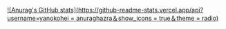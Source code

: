 [![Anurag's GitHub stats](https://github-readme-stats.vercel.app/api?username=yanokohei = anuraghazra＆show_icons = true＆theme = radio)](https://github.com/anuraghazra/github-readme-stats)

<!--
**yanokohei/yanokohei** is a ✨ _special_ ✨ repository because its `README.md` (this file) appears on your GitHub profile.

Here are some ideas to get you started:

- 🔭 I’m currently working on ...
- 🌱 I’m currently learning ...
- 👯 I’m looking to collaborate on ...
- 🤔 I’m looking for help with ...
- 💬 Ask me about ...
- 📫 How to reach me: ...
- 😄 Pronouns: ...
- ⚡ Fun fact: ...
-->
